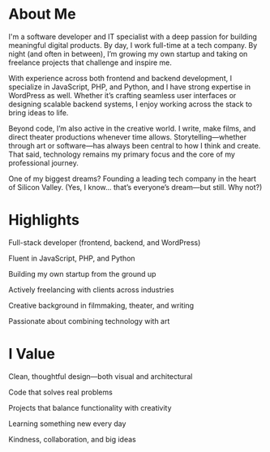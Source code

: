 # About Me
I'm a software developer and IT specialist with a deep passion for building meaningful digital products. By day, I work full-time at a tech company. By night (and often in between), I’m growing my own startup and taking on freelance projects that challenge and inspire me.

With experience across both frontend and backend development, I specialize in JavaScript, PHP, and Python, and I have strong expertise in WordPress as well. Whether it’s crafting seamless user interfaces or designing scalable backend systems, I enjoy working across the stack to bring ideas to life.

Beyond code, I’m also active in the creative world. I write, make films, and direct theater productions whenever time allows. Storytelling—whether through art or software—has always been central to how I think and create. That said, technology remains my primary focus and the core of my professional journey.

One of my biggest dreams? Founding a leading tech company in the heart of Silicon Valley. (Yes, I know… that’s everyone’s dream—but still. Why not?)

# Highlights
Full-stack developer (frontend, backend, and WordPress)

Fluent in JavaScript, PHP, and Python

Building my own startup from the ground up

Actively freelancing with clients across industries

Creative background in filmmaking, theater, and writing

Passionate about combining technology with art

# I Value
Clean, thoughtful design—both visual and architectural

Code that solves real problems

Projects that balance functionality with creativity

Learning something new every day

Kindness, collaboration, and big ideas
